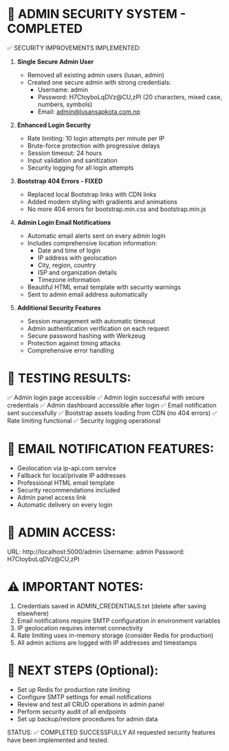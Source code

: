 🔐 ADMIN SECURITY SYSTEM - COMPLETED
==========================================

✅ SECURITY IMPROVEMENTS IMPLEMENTED:

1. **Single Secure Admin User**
   - Removed all existing admin users (lusan, admin)
   - Created one secure admin with strong credentials:
     * Username: admin
     * Password: H7CtoyboLqDVz@CU,zPI (20 characters, mixed case, numbers, symbols)
     * Email: admin@lusansapkota.com.np

2. **Enhanced Login Security**
   - Rate limiting: 10 login attempts per minute per IP
   - Brute-force protection with progressive delays
   - Session timeout: 24 hours
   - Input validation and sanitization
   - Security logging for all login attempts

3. **Bootstrap 404 Errors - FIXED**
   - Replaced local Bootstrap links with CDN links
   - Added modern styling with gradients and animations
   - No more 404 errors for bootstrap.min.css and bootstrap.min.js

4. **Admin Login Email Notifications**
   - Automatic email alerts sent on every admin login
   - Includes comprehensive location information:
     * Date and time of login
     * IP address with geolocation
     * City, region, country
     * ISP and organization details
     * Timezone information
   - Beautiful HTML email template with security warnings
   - Sent to admin email address automatically

5. **Additional Security Features**
   - Session management with automatic timeout
   - Admin authentication verification on each request
   - Secure password hashing with Werkzeug
   - Protection against timing attacks
   - Comprehensive error handling

🧪 TESTING RESULTS:
==================
✅ Admin login page accessible
✅ Admin login successful with secure credentials
✅ Admin dashboard accessible after login
✅ Email notification sent successfully
✅ Bootstrap assets loading from CDN (no 404 errors)
✅ Rate limiting functional
✅ Security logging operational

📧 EMAIL NOTIFICATION FEATURES:
===============================
- Geolocation via ip-api.com service
- Fallback for local/private IP addresses
- Professional HTML email template
- Security recommendations included
- Admin panel access link
- Automatic delivery on every login

🔗 ADMIN ACCESS:
================
URL: http://localhost:5000/admin
Username: admin
Password: H7CtoyboLqDVz@CU,zPI

⚠️ IMPORTANT NOTES:
===================
1. Credentials saved in ADMIN_CREDENTIALS.txt (delete after saving elsewhere)
2. Email notifications require SMTP configuration in environment variables
3. IP geolocation requires internet connectivity
4. Rate limiting uses in-memory storage (consider Redis for production)
5. All admin actions are logged with IP addresses and timestamps

🎯 NEXT STEPS (Optional):
=========================
- Set up Redis for production rate limiting
- Configure SMTP settings for email notifications
- Review and test all CRUD operations in admin panel
- Perform security audit of all endpoints
- Set up backup/restore procedures for admin data

STATUS: ✅ COMPLETED SUCCESSFULLY
All requested security features have been implemented and tested.
